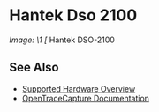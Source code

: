 # Hantek Dso 2100
**Image: \1*
[*
Hantek DSO-2100
## See Also
- [Supported Hardware Overview](../supported-hardware.md)
- [OpenTraceCapture Documentation](../../opentracecapture/overview.md)
